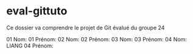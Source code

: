 # eval-gittuto
 Ce dossier va comprendre le projet de Git évalué du groupe 24

01 Nom:
01 Prénom:
02 Nom:
02 Prénom:
03 Nom:
03 Prénom:
04 Nom: LIANG
04 Prénom: